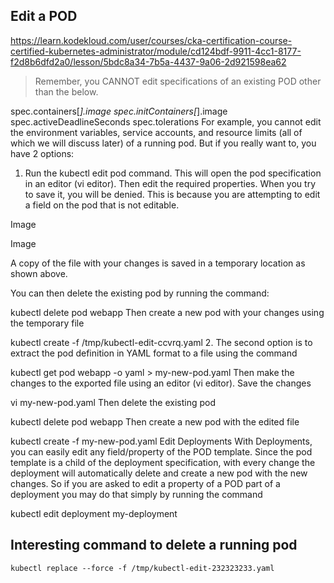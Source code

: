 ## Edit a POD

https://learn.kodekloud.com/user/courses/cka-certification-course-certified-kubernetes-administrator/module/cd124bdf-9911-4cc1-8177-f2d8b6dfd2a0/lesson/5bdc8a34-7b5a-4437-9a06-2d921598ea62

> Remember, you CANNOT edit specifications of an existing POD other than the below.

spec.containers[*].image
spec.initContainers[*].image
spec.activeDeadlineSeconds
spec.tolerations
For example, you cannot edit the environment variables, service accounts, and resource limits (all of which we will discuss later) of a running pod. But if you really want to, you have 2 options:

1. Run the kubectl edit pod  command. This will open the pod specification in an editor (vi editor). Then edit the required properties. 
When you try to save it, you will be denied. This is because you are attempting to edit a field on the pod that is not editable.

Image

Image

A copy of the file with your changes is saved in a temporary location as shown above.

You can then delete the existing pod by running the command:

kubectl delete pod webapp
Then create a new pod with your changes using the temporary file

kubectl create -f /tmp/kubectl-edit-ccvrq.yaml
2. The second option is to extract the pod definition in YAML format to a file using the command

kubectl get pod webapp -o yaml >&nbsp;my-new-pod.yaml
Then make the changes to the exported file using an editor (vi editor). Save the changes

vi my-new-pod.yaml
Then delete the existing pod

kubectl delete pod webapp
Then create a new pod with the edited file

kubectl create -f my-new-pod.yaml
Edit Deployments
With Deployments, you can easily edit any field/property of the POD template. Since the pod template is a child of the deployment specification, with every change the deployment will automatically delete and create a new pod with the new changes. So if you are asked to edit a property of a POD part of a deployment you may do that simply by running the command

kubectl edit deployment my-deployment


## Interesting command to delete a running pod
`kubectl replace --force -f /tmp/kubectl-edit-232323233.yaml `
